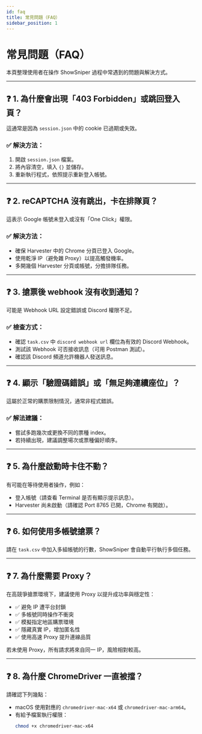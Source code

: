 ```yaml
---
id: faq
title: 常見問題（FAQ）
sidebar_position: 1
---
```


# 常見問題（FAQ）

本頁整理使用者在操作 ShowSniper 過程中常遇到的問題與解決方式。

---

## ❓ 1. 為什麼會出現「403 Forbidden」或跳回登入頁？

這通常是因為 `session.json` 中的 cookie 已過期或失效。

### ✅ 解決方法：

1. 開啟 `session.json` 檔案。
2. 將內容清空，填入 `{}` 並儲存。
3. 重新執行程式，依照提示重新登入帳號。

---

## ❓ 2. reCAPTCHA 沒有跳出，卡在排隊頁？

這表示 Google 帳號未登入或沒有「One Click」權限。

### ✅ 解決方法：

- 確保 Harvester 中的 Chrome 分頁已登入 Google。
- 使用乾淨 IP（避免雜 Proxy）以提高觸發機率。
- 多開幾個 Harvester 分頁或帳號，分擔排隊任務。

---

## ❓ 3. 搶票後 webhook 沒有收到通知？

可能是 Webhook URL 設定錯誤或 Discord 權限不足。

### ✅ 檢查方式：

- 確認 `task.csv` 中 `discord webhook url` 欄位為有效的 Discord Webhook。
- 測試該 Webhook 可否接收訊息（可用 Postman 測試）。
- 確認該 Discord 頻道允許機器人發送訊息。

---

## ❓ 4. 顯示「驗證碼錯誤」或「無足夠連續座位」？

這屬於正常的購票限制情況，通常非程式錯誤。

### ✅ 解法建議：

- 嘗試多跑幾次或更換不同的票種 index。
- 若持續出現，建議調整場次或票種偏好順序。

---

## ❓ 5. 為什麼啟動時卡住不動？

有可能在等待使用者操作，例如：

- 登入帳號（請查看 Terminal 是否有顯示提示訊息）。
- Harvester 尚未啟動（請確認 Port 8765 已開，Chrome 有開啟）。

---

## ❓ 6. 如何使用多帳號搶票？

請在 `task.csv` 中加入多組帳號的行數，ShowSniper 會自動平行執行多個任務。

---

## ❓ 7. 為什麼需要 Proxy？

在高競爭搶票環境下，建議使用 Proxy 以提升成功率與穩定性：

- ✅ 避免 IP 遭平台封鎖
- ✅ 多帳號同時操作不衝突
- ✅ 模擬指定地區購票環境
- ✅ 隱藏真實 IP，增加匿名性
- ✅ 使用高速 Proxy 提升連線品質

若未使用 Proxy，所有請求將來自同一 IP，風險相對較高。

---

## ❓ 8. 為什麼 ChromeDriver 一直被擋？

請確認下列幾點：

- macOS 使用對應的 `chromedriver-mac-x64` 或 `chromedriver-mac-arm64`。
- 有給予檔案執行權限：  
  ```bash
  chmod +x chromedriver-mac-x64
  ```
